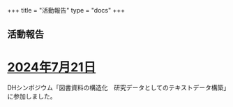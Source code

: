 +++
title = "活動報告"
type  = "docs"
+++

## 活動報告

# [2024年7月21日](20240721)

DHシンポジウム「図書資料の構造化　研究データとしてのテキストデータ構築」に参加しました。
